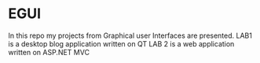 # EGUI
In this repo my projects from Graphical user Interfaces are presented.
LAB1 is a desktop blog application written on QT
LAB 2 is a web application written on ASP.NET MVC

